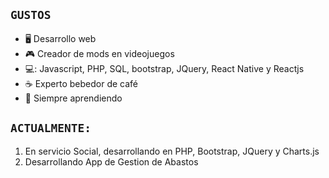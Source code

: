 ## `GUSTOS`
- 🖥️ Desarrollo web
- 🎮 Creador de mods en videojuegos
- 💻: Javascript, PHP, SQL, bootstrap, JQuery, React Native y Reactjs
- ☕ Experto bebedor de café
- 🧠 Siempre aprendiendo

## `ACTUALMENTE:`
1. En servicio Social, desarrollando en PHP, Bootstrap, JQuery y Charts.js
1. Desarrollando App de Gestion de Abastos
